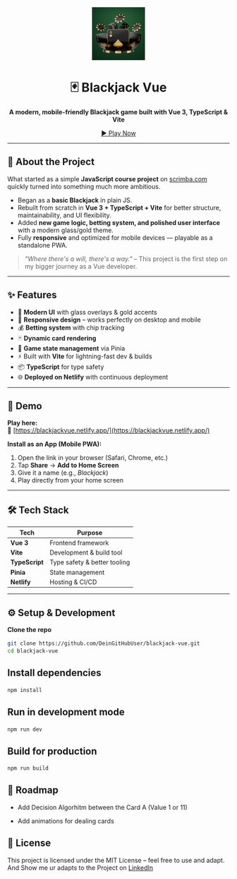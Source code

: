 <div align="center">
  <img src="public/android-chrome-192x192.png" alt="Blackjack Logo" width="120" />

  # 🃏 Blackjack Vue

  **A modern, mobile-friendly Blackjack game built with Vue 3, TypeScript & Vite**
  
  <a href="https://blackjackvue.netlify.app/" target="_blank">
    ▶️ Play Now
  </a>
</div>

---

## 📖 About the Project

What started as a simple **JavaScript course project** on [scrimba.com](https://scrimba.com)  
quickly turned into something much more ambitious.

- Began as a **basic Blackjack** in plain JS.
- Rebuilt from scratch in **Vue 3 + TypeScript + Vite** for better structure, maintainability, and UI flexibility.
- Added **new game logic, betting system, and polished user interface** with a modern glass/gold theme.
- Fully **responsive** and optimized for mobile devices — playable as a standalone PWA.

> *"Where there's a will, there's a way."* – This project is the first step on my bigger journey as a Vue developer.

---

## ✨ Features

- 🎨 **Modern UI** with glass overlays & gold accents
- 📱 **Responsive design** – works perfectly on desktop and mobile
- 💰 **Betting system** with chip tracking
- 🃏 **Dynamic card rendering**
- 🔄 **Game state management** via Pinia
- ⚡ Built with **Vite** for lightning-fast dev & builds
- 📦 **TypeScript** for type safety
- 🌐 **Deployed on Netlify** with continuous deployment

---

## 🚀 Demo

**Play here:**  
🔗 [https://blackjackvue.netlify.app/](https://blackjackvue.netlify.app/)

**Install as an App (Mobile PWA):**
1. Open the link in your browser (Safari, Chrome, etc.)
2. Tap **Share** → **Add to Home Screen**
3. Give it a name (e.g., *Blackjack*)
4. Play directly from your home screen

---

## 🛠️ Tech Stack

| Tech        | Purpose                         |
|-------------|---------------------------------|
| **Vue 3**   | Frontend framework              |
| **Vite**    | Development & build tool        |
| **TypeScript** | Type safety & better tooling |
| **Pinia**   | State management                |
| **Netlify** | Hosting & CI/CD                 |

---

## ⚙️ Setup & Development

**Clone the repo**
```bash
git clone https://github.com/DeinGitHubUser/blackjack-vue.git
cd blackjack-vue
```
## Install dependencies
```bash
npm install
```

## Run in development mode
```bash
npm run dev
```

## Build for production
```bash
npm run build
```

## 📌 Roadmap
* Add Decision Algorhitm between the Card A (Value 1 or 11)

* Add animations for dealing cards

## 📜 License
This project is licensed under the MIT License – feel free to use and adapt.
And Show me ur adapts to the Project on 
<a href="https://www.linkedin.com/in/ibrahim-bouzian/" target="_blank">LinkedIn</a>
